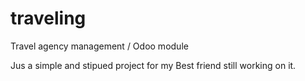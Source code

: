 # traveling
Travel agency management / Odoo module


Jus a simple and stipued project for my Best friend still working on it.
